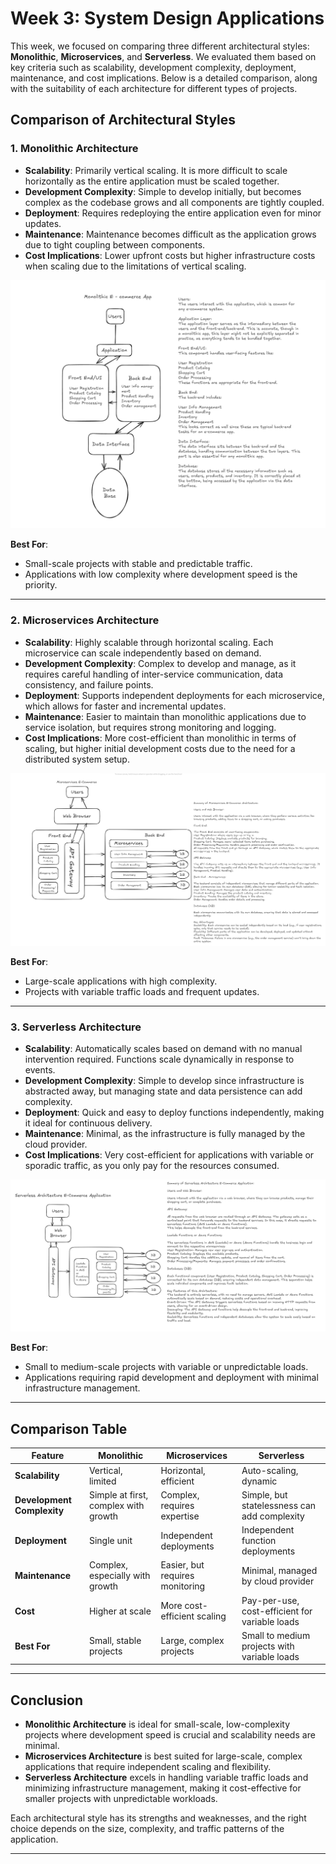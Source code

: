 # Week 3: System Design Applications

This week, we focused on comparing three different architectural styles: **Monolithic**, **Microservices**, and **Serverless**. We evaluated them based on key criteria such as scalability, development complexity, deployment, maintenance, and cost implications. Below is a detailed comparison, along with the suitability of each architecture for different types of projects.

## Comparison of Architectural Styles

### 1. **Monolithic Architecture**
- **Scalability**: Primarily vertical scaling. It is more difficult to scale horizontally as the entire application must be scaled together.
- **Development Complexity**: Simple to develop initially, but becomes complex as the codebase grows and all components are tightly coupled.
- **Deployment**: Requires redeploying the entire application even for minor updates.
- **Maintenance**: Maintenance becomes difficult as the application grows due to tight coupling between components.
- **Cost Implications**: Lower upfront costs but higher infrastructure costs when scaling due to the limitations of vertical scaling.

![Monolithic](./images/Monolithic.png)

**Best For**: 
- Small-scale projects with stable and predictable traffic.
- Applications with low complexity where development speed is the priority.

---

### 2. **Microservices Architecture**
- **Scalability**: Highly scalable through horizontal scaling. Each microservice can scale independently based on demand.
- **Development Complexity**: Complex to develop and manage, as it requires careful handling of inter-service communication, data consistency, and failure points.
- **Deployment**: Supports independent deployments for each microservice, which allows for faster and incremental updates.
- **Maintenance**: Easier to maintain than monolithic applications due to service isolation, but requires strong monitoring and logging.
- **Cost Implications**: More cost-efficient than monolithic in terms of scaling, but higher initial development costs due to the need for a distributed system setup.

![Microservices](./images/Microservices.png)

**Best For**:
- Large-scale applications with high complexity.
- Projects with variable traffic loads and frequent updates.

---

### 3. **Serverless Architecture**
- **Scalability**: Automatically scales based on demand with no manual intervention required. Functions scale dynamically in response to events.
- **Development Complexity**: Simple to develop since infrastructure is abstracted away, but managing state and data persistence can add complexity.
- **Deployment**: Quick and easy to deploy functions independently, making it ideal for continuous delivery.
- **Maintenance**: Minimal, as the infrastructure is fully managed by the cloud provider. 
- **Cost Implications**: Very cost-efficient for applications with variable or sporadic traffic, as you only pay for the resources consumed.

![Serverless](./images/Serverless.png)

**Best For**:
- Small to medium-scale projects with variable or unpredictable loads.
- Applications requiring rapid development and deployment with minimal infrastructure management.

---

## Comparison Table

| Feature                | Monolithic               | Microservices            | Serverless              |
|------------------------|--------------------------|--------------------------|-------------------------|
| **Scalability**         | Vertical, limited        | Horizontal, efficient     | Auto-scaling, dynamic    |
| **Development Complexity** | Simple at first, complex with growth | Complex, requires expertise | Simple, but statelessness can add complexity |
| **Deployment**          | Single unit              | Independent deployments   | Independent function deployments |
| **Maintenance**         | Complex, especially with growth | Easier, but requires monitoring | Minimal, managed by cloud provider |
| **Cost**                | Higher at scale          | More cost-efficient scaling | Pay-per-use, cost-efficient for variable loads |
| **Best For**            | Small, stable projects   | Large, complex projects   | Small to medium projects with variable loads |

---

## Conclusion
- **Monolithic Architecture** is ideal for small-scale, low-complexity projects where development speed is crucial and scalability needs are minimal.
- **Microservices Architecture** is best suited for large-scale, complex applications that require independent scaling and flexibility.
- **Serverless Architecture** excels in handling variable traffic loads and minimizing infrastructure management, making it cost-effective for smaller projects with unpredictable workloads.

Each architectural style has its strengths and weaknesses, and the right choice depends on the size, complexity, and traffic patterns of the application.

---

